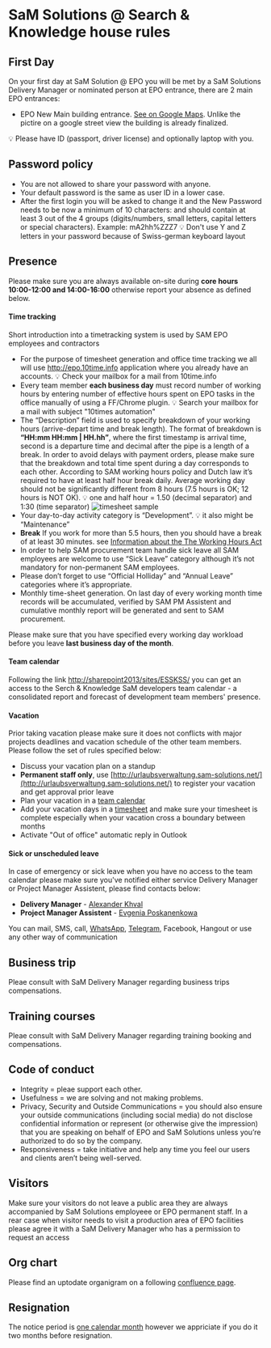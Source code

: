 # SaM Solutions @ Search & Knowledge house rules

## First Day
On your first day at SaM Solution @ EPO you will be met by a SaM Solutions Delivery Manager or nominated person at EPO entrance, there are 2 main EPO entrances:
- EPO New Main building entrance. [See on Google Maps](https://www.google.com/maps/@52.0396136,4.3379485,3a,75y,355.77h,102.87t/data=!3m8!1e1!3m6!1sAF1QipPcnmHru-_TrrqUB-M4g1hLkrZnmTOE7pMZ_c_Q!2e10!3e11!6shttps:%2F%2Flh5.googleusercontent.com%2Fp%2FAF1QipPcnmHru-_TrrqUB-M4g1hLkrZnmTOE7pMZ_c_Q%3Dw203-h100-k-no-pi-0.40577766-ya28.332989-ro1.3547227-fo100!7i7200!8i3600). Unlike the pictire on a google street view the building is already finalized. 

:bulb: Please have ID (passport, driver license) and optionally laptop with you. 

## Password policy
- You are not allowed to share your password with anyone.
- Your default password is the same as user ID in a lower case. 
- After the first login you will be asked to change it and the New Password needs to be now a minimum of 10 characters: and should contain at least 3 out of the 4 groups (digits/numbers, small letters, capital letters or special characters). Example: mA2hh%ZZZ7
:bulb: Don't use Y and Z letters in your password because of Swiss-german keyboard layout

## Presence
Please make sure you are always available on-site during **core hours 10:00-12:00 and 14:00-16:00** otherwise report your absence as defined below.

#### Time tracking 
Short introduction into a timetracking system is used by SAM EPO employees and contractors
- For the purpose of timesheet generation and office time tracking we all will use http://epo.10time.info application where you already have an accounts. :bulb: Check your mailbox for a mail from 10time.info
-	Every team member **each business day** must record number of working hours by entering number of effective hours spent on EPO tasks in the office manually of using a FF/Chrome plugin. :bulb: Search your mailbox for a mail with subject "10times automation"
- The “Description” field is used to specify breakdown of your working hours (arrive-depart time and break length). The format of breakdown is **“HH:mm HH:mm | HH.hh”**, where the first timestamp is arrival time, second is a departure time and decimal after the pipe is a length of a break. In order to avoid delays with payment orders, please make sure that the breakdown and total time spent during a day corresponds to each other. According to SAM working hours policy and Dutch law it’s required to have at least half hour break daily. Average working day should not be significantly different from 8 hours (7.5 hours is OK; 12 hours is NOT OK). :bulb: one and half hour = 1.50 (decimal separator) and 1:30 (time separator)
![timesheet sample](timesheet.png) 
-	Your day-to-day activity category is “Development”. :bulb: it also might be “Maintenance”
- **Break** If you work for more than 5.5 hours, then you should have a break of at least 30 minutes.  see [Information about the The Working Hours Act](https://www.government.nl/government/documents/leaflets/2011/08/24/q-a-working-hours)
- In order to help SAM procurement team handle sick leave all SAM employees are welcome to use “Sick Leave” category although it’s not mandatory for non-permanent SAM employees.
- Please don’t forget to use “Official Holliday” and “Annual Leave” categories where it’s appropriate.
- Monthly time-sheet generation. On last day of every working month time records will be accumulated, verified by SAM PM Assistent and cumulative monthly report will be generated and sent to SAM procurement. 

Please make sure that you have specified every working day workload before you leave **last business day of the month**. 

#### Team calendar
Following the link [http://sharepoint2013/sites/ESSKSS/](http://sharepoint2013.internal.epo.org/sites/ESSKSS/) you can get an access to the Serch & Knowledge SaM developers team calendar - a consolidated report and forecast of development team members' presence. 

#### Vacation
Prior taking vacation please make sure it does not conflicts with major projects deadlines and vacation schedule of the other team members. Please follow the set of rules specified below:
- Discuss your vacation plan on a standup
- **Permanent staff only**, use [http://urlaubsverwaltung.sam-solutions.net/](http://urlaubsverwaltung.sam-solutions.net/) to register your vacation and get approval prior leave
- Plan your vacation in a [team calendar](http://sharepoint2013.internal.epo.org/sites/ESSKSS/)
- Add your vacation days in a [timesheet](http://epo.10time.info/site/en/mainmenu/timesheet/) and make sure your timesheet is complete especially when your vacation cross a boundary between months 
- Activate "Out of office" automatic reply in Outlook

#### Sick or unscheduled leave 
In case of emergency or sick leave when you have no access to the team calendar please make sure you've notified either service Delivery Manager or Project Manager Assistent, please find contacts below:
- **Delivery Manager** - [Alexander Khval](mailto:a.khval@sam-solutions.com)
- **Project Manager Assistent** - [Evgenia Poskanenkowa](mailto:E.Poskanenkowa@sam-solutions.com)

You can mail, SMS, call, [WhatsApp](https://api.whatsapp.com/send?phone=31623759269), [Telegram](https://t.me/khval), Facebook, Hangout or use any other way of communication

## Business trip
Pleae consult with SaM Delivery Manager regarding business trips compensations.

## Training courses
Pleae consult with SaM Delivery Manager regarding training booking and compensations.

## Code of conduct
- Integrity = pleae support each other.
- Usefulness = we are solving and not making problems.
- Privacy, Security and Outside Communications = you should also ensure your outside communications (including social media) do not disclose confidential information or represent (or otherwise give the impression) that you are speaking on behalf of EPO and SaM Solutions unless you’re authorized to do so by the company.
- Responsiveness = take initiative and help any time you feel our users and clients aren’t being well-served. 

## Visitors
Make sure your visitors do not leave a public area they are always accompanied by SaM Solutions employeee or EPO permanent staff.
In a rear case when visitor needs to visit a production area of EPO facilities please agree it with a SaM Delivery Manager who has a permission to request an access

## Org chart
Please find an uptodate organigram on a following [confluence page](http://confluence-p.internal.epo.org/display/Patinfo/2120+KMS+Search+Tools.+Team).

## Resignation
The notice period is [one calendar month](https://www.rijksoverheid.nl/onderwerpen/ontslag/vraag-en-antwoord/ontslag-nemen-opzegtermijn-werknemer) however we appriciate if you do it two months before resignation.
